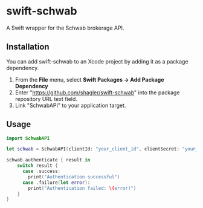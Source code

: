 # swift-schwab

A Swift wrapper for the Schwab brokerage API.

## Installation

You can add swift-schwab to an Xcode project by adding it as a package dependency.

1. From the **File** menu, select **Swift Packages -> Add Package Dependency**
2. Enter "https://github.com/shagler/swift-schwab" into the package repository URL text field.
3. Link "SchwabAPI" to your application target.

## Usage

```swift
import SchwabAPI

let schwab = SchwabAPI(clientId: "your_client_id", clientSecret: "your_client_secret", redirectURI: "your_redirect_uri")

schwab.authenticate { result in
    switch result {
      case .success:
        print("Authentication successful")
      case .failure(let error):
        print("Authentication failed: \(error)")
    }
}
```

